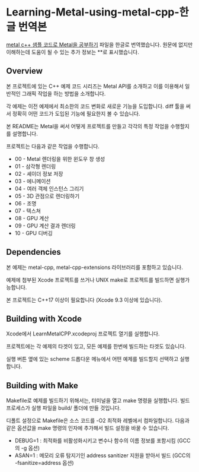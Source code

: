 # Learning-Metal-using-metal-cpp-한글 번역본
<a href="https://developer.apple.com/kr/metal/" title="Apple Developer Homepage">metal c++ 샘플 코드로 Metal을 공부하기</a> 파일을 한글로 번역했습니다.
원문에 없지만 이해하는데 도움이 될 수 있는 추가 정보는 **로 표시했습니다.

## Overview
본 프로젝트에 있는 C++ 예제 코드 시리즈는 Metal API를 소개하고 이를 이용해서 일반적인 그래픽 작업을 하는 방법을 소개합니다.

각 예제는 이전 예제에서 최소한의 코드 변화로 새로운 기능을 도입합니다. diff 툴을 써서 정확히 어떤 코드가 도입된 기능에 필요한지 볼 수 있습니다.

본 README는 Metal을 써서 어떻게 프로젝트를 만들고 각각의 특정 작업을 수행할지를 설명합니다.

프로젝트는 다음과 같은 작업을 수행합니다.

* 00 - Metal 렌더링을 위한 윈도우 창 생성
* 01 - 삼각형 렌더링
* 02 - 셰이더 정보 저장
* 03 - 에니메이션
* 04 - 여러 객체 인스턴스 그리기
* 05 - 3D 관점으로 렌더링하기
* 06 - 조명
* 07 - 텍스쳐
* 08 - GPU 계산
* 09 - GPU 계산 결과 렌더링
* 10 - GPU 디버깅

## Dependencies
본 예제는 metal-cpp, metal-cpp-extensions 라이브러리를 포함하고 있습니다.

예제에 첨부된 Xcode 프로젝트를 쓰거나 UNIX make로 프로젝트를 빌드하면 실행가능합니다.

본 프로젝트는 C++17 이상이 필요합니다 (Xcode 9.3 이상에 있습니다).

## Building with Xcode
Xcode에서 LearnMetalCPP.xcodeproj 프로젝트 열기를 실행합니다. 

프로젝트에는 각 예제의 타겟이 있고, 모든 예제를 한번에 빌드하는 타겟도 있습니다.

실행 버튼 옆에 있는 scheme 드롭다운 메뉴에서 어떤 예제를 빌드할지 선택하고 실행합니다.

## Building with Make
Makefile로 예제를 빌드하기 위해서는, 터미널을 열고 make 명령을 실행합니다. 빌드 프로세스가 실행 파일을 build/ 폴더에 만들 것입니다. 

디폴트 설정으로 Makefile은 소스 코드를 -O2 최적화 레벨에서 컴파일합니다. 다음과 같은 옵션값을 make 명령의 인자에 추가해서 빌드 설정을 바꿀 수 있습니다.
* DEBUG=1 : 최적화를 비활성화시키고 변수나 함수의 이름 정보를 포함시킴 (GCC의 -g 옵션)
* ASAN=1 : 메모리 오류 탐지기인 address sanitizer 지원을 받아서 빌드 (GCC의 -fsanitize=address 옵션)

## 




